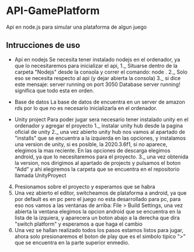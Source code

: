 # API-GamePlatform
Api en node.js para simular una plataforma de algun juego

## Intrucciones de uso
- Api en nodejs
Se necesita tener instalado nodejs en el ordenador, ya que lo necesitaremos para inicializar el api,
1._ Situarse dentro de la carpeta "Nodejs" desde la consola y correr el comando: node .
2._ Solo eso se necesita respecto al api (y dejar abierta la consola)
3._ si dice este mensaje: 
server running on port 3050
Database server running!
significa que todo esta en orden.

- Base de datos
La base de datos de encuentra en un server de amazon rds por lo que no es necesario inicializarla en el ordenador.

- Unity project
Para poder jugar sera necesario tener instalado unity en el ordenador y agregar el proyecto
1._ instalar unity hub desde la pagina oficial de unity 
2._ una vez abierto unity hub nos vamos al apartado de "installs" que se encuentra a la izquierda en las opciones, y instalamos una version de unity, si es posible, la 2020.3.6f1, si no aparece, elegimos la mas reciente. En las opciones de descarga elegimos android, ya que lo necesitaremos para el proyecto.
3._ una vez obtenida la version, nos dirigimos al apartado de projects y pulsamos el boton "Add" y ahi elegiremos la carpeta que se encuentra en el repositorio llamada UnityProyect
4. Presionamos sobre el proyecto y esperamos que se habra
5. Una vez abierto el editor, switcheamos de plataforma a android, ya que por default es en pc pero el juego no esta desarrollado para pc, para eso nos vamos a las ventanas de arriba: File > Build Settings, una vez abierta la ventana elegimos la opcion android que se encuentra en la lista de la izquiera, y aparecera un boton abajo a la derecha que dira "switch platform" y esperamos a que haga el cambio
6. Una vez se hallan realizado todos los pasos estamos listos para jugar, ahora solo presionaremos el boton de play que es el simbolo tipico ">" que se encuentra en la parte superior enmedio.

